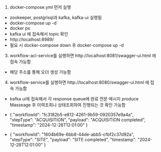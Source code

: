 1. docker-compose.yml 먼저 실행
- zookeeper, postgrlsql과 kafka, kafka-ui 실행됨
- docker-compose up -d
- docker ps
- kafka ui 에 접속해서 topic 확인
-  http://localhost:8989/
- 필요 시 docker-compose down 후 docker-compose up -d

3. workflow-acl-service를 실행하면 http://localhost:8081/swagger-ui.html 에 접속 가능함
- 해당 주소를 통해 오더 생성 가능함

4. workflow-service를 실행하면 http://localhost:8080/swagger-ui.html 에 접속 가능함
- kafka ui에 접속해서 각 response queue에 완료 전문 메시지 produce Masseage 후 이력조회나 상태조회하여 진행되는 것 확인 가능함
- {
   "workflowId": "fc3182b5-e812-4261-9b59-0920357e9a4a",
   "stepType": "ACQUISITION",
   "payload": "ACQUISITION completed",
   "timestamp": "2024-12-28T12:01:00"
}

- {
   "workflowId": "1604b69e-6bb8-44de-abb5-cfbf2c37d92a",
   "stepType": "SITE",
   "payload": "SITE completed",
   "timestamp": "2024-12-28T12:01:00"
}
